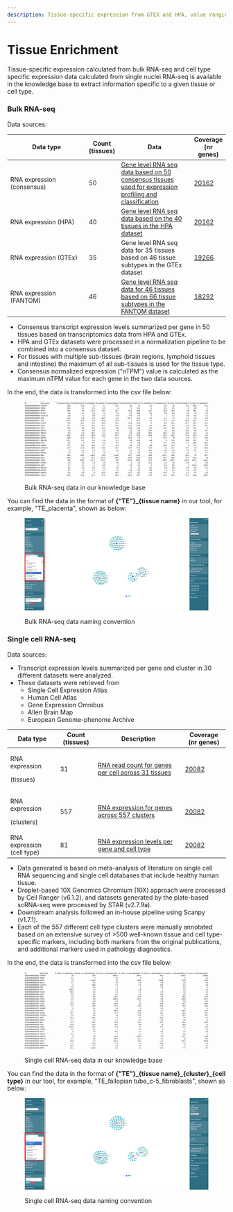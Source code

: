 ```yaml
---
description: Tissue-specific expression from GTEX and HPA, value ranging from 0 to +Inf
---
```


# Tissue Enrichment

Tissue-specific expression calculated from bulk RNA-seq and cell type specific expression data calculated from single nuclei RNA-seq is available in the knowledge base to extract information specific to a given tissue or cell type.

### Bulk RNA-seq

Data sources:

<table><thead><tr><th width="208">Data type</th><th>Count (tissues)</th><th width="187">Data</th><th>Coverage (nr genes)</th></tr></thead><tbody><tr><td>RNA expression (consensus)</td><td>50</td><td><a href="https://www.proteinatlas.org/humanproteome/tissue/data">Gene level RNA seq data based on 50 consensus tissues used for expression profiling and classification</a></td><td><a href="https://www.proteinatlas.org/search/tissue_category_rna%3AAny%3BTissue+enriched%2CGroup+enriched%2CTissue+enhanced%2CLow+tissue+specificity%2CNot+detected">20162</a></td></tr><tr><td>RNA expression (HPA)</td><td>40</td><td><a href="https://www.proteinatlas.org/humanproteome/tissue/data">Gene level RNA seq data based on the 40 tissues in the HPA dataset</a></td><td><a href="https://www.proteinatlas.org/search/tissue_category_rna%3AAny%3BTissue+enriched%2CGroup+enriched%2CTissue+enhanced%2CLow+tissue+specificity%2CNot+detected">20162</a></td></tr><tr><td>RNA expression (GTEx)</td><td>35</td><td>Gene level RNA seq data for 35 tissues based on 46 tissue subtypes in the GTEx dataset</td><td><a href="https://www.proteinatlas.org/search/has_data%3ATissue+-+GTEx+transcriptomics">19266</a></td></tr><tr><td>RNA expression (FANTOM)</td><td>46</td><td><a href="https://www.proteinatlas.org/humanproteome/tissue/data">Gene level RNA seq data for 46 tissues based on 66 tissue subtypes in the FANTOM dataset</a></td><td><a href="https://www.proteinatlas.org/search/has_data%3ATissue+-+FANTOM+transcriptomics">18292</a></td></tr></tbody></table>

* Consensus transcript expression levels summarized per gene in 50 tissues based on transcriptomics data from HPA and GTEx. &#x20;
* HPA and GTEx datasets were processed in a normalization pipeline to be combined into a consensus dataset.&#x20;
* For tissues with multiple sub-tissues (brain regions, lymphoid tissues and intestine) the maximum of all sub-tissues is used for the tissue type.&#x20;
* Consensus normalized expression ("nTPM") value is calculated as the maximum nTPM value for each gene in the two data sources.

In the end, the data is transformed into the csv file below:

<figure><img src="../../.gitbook/assets/1733436633581.png" alt=""><figcaption><p>Bulk RNA-seq data in our knowledge base</p></figcaption></figure>

You can find the data in the format of **{"TE"}\_{tissue name}** in our tool, for example, "TE\_placenta", shown as below: &#x20;

<figure><img src="../../.gitbook/assets/te_bulk (1).png" alt=""><figcaption><p>Bulk RNA-seq data naming convention</p></figcaption></figure>

### Single cell RNA-seq

Data sources:

* Transcript expression levels summarized per gene and cluster in 30 different datasets were analyzed.
* These datasets were retrieved from
  * Single Cell Expression Atlas
  * Human Cell Atlas
  * Gene Expression Omnibus
  * Allen Brain Map
  * European Genome-phenome Archive

<table><thead><tr><th>Data type</th><th>Count (tissues)</th><th width="187">Description</th><th>Coverage (nr genes)</th></tr></thead><tbody><tr><td><p>RNA expression</p><p>(tissues)</p></td><td>31</td><td><a href="https://www.proteinatlas.org/humanproteome/single+cell/single+cell+type/data">RNA read count for genes per cell across 31 tissues</a></td><td><a href="https://www.proteinatlas.org/search/cell_type_category_rna%3AAny%3BCell+type+enriched%2CGroup+enriched%2CCell+type+enhanced%2CLow+cell+type+specificity%2CNot+detected">20082</a></td></tr><tr><td><p>RNA expression</p><p>(clusters)</p></td><td>557</td><td><a href="https://www.proteinatlas.org/humanproteome/single+cell/single+cell+type/data">RNA expression for genes across 557 clusters</a></td><td><a href="https://www.proteinatlas.org/search/cell_type_category_rna%3AAny%3BCell+type+enriched%2CGroup+enriched%2CCell+type+enhanced%2CLow+cell+type+specificity%2CNot+detected">20082</a></td></tr><tr><td>RNA expression (cell type)</td><td>81</td><td><a href="https://www.proteinatlas.org/humanproteome/single+cell/single+cell+type/data">RNA expression levels per gene and cell type</a></td><td><a href="https://www.proteinatlas.org/search/cell_type_category_rna%3AAny%3BCell+type+enriched%2CGroup+enriched%2CCell+type+enhanced%2CLow+cell+type+specificity%2CNot+detected">20082</a></td></tr></tbody></table>

* Data generated is based on meta-analysis of literature on single cell RNA sequencing and single cell databases that include healthy human tissue.&#x20;
* Droplet-based 10X Genomics Chromium (10X) approach were processed by Cell Ranger (v6.1.2), and datasets generated by the plate-based scRNA-seq were processed by STAR (v2.7.9a).
* Downstream analysis followed an in-house pipeline using Scanpy (v1.7.1).
* Each of the 557 different cell type clusters were manually annotated based on an extensive survey of >500 well-known tissue and cell type-specific markers, including both markers from the original publications, and additional markers used in pathology diagnostics.

In the end, the data is transformed into the csv file below:

<figure><img src="../../.gitbook/assets/1733436705900.png" alt=""><figcaption><p>Single cell RNA-seq data in our knowledge base</p></figcaption></figure>

You can find the data in the format of **{"TE"}\_{tissue name}\_{cluster}\_{cell type}** in our tool, for example, "TE\_fallopian tube\_c-5\_fibroblasts", shown as below:

<figure><img src="../../.gitbook/assets/te_sc.png" alt=""><figcaption><p>Single cell RNA-seq data naming convention</p></figcaption></figure>
